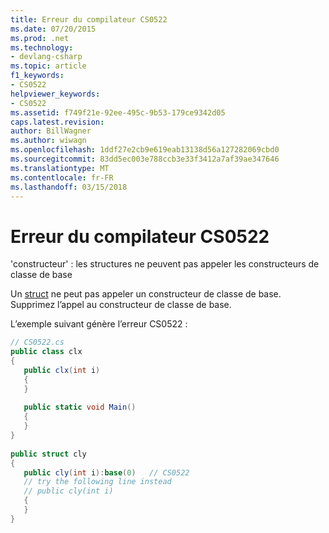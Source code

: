 ```yaml
---
title: Erreur du compilateur CS0522
ms.date: 07/20/2015
ms.prod: .net
ms.technology:
- devlang-csharp
ms.topic: article
f1_keywords:
- CS0522
helpviewer_keywords:
- CS0522
ms.assetid: f749f21e-92ee-495c-9b53-179ce9342d05
caps.latest.revision: 
author: BillWagner
ms.author: wiwagn
ms.openlocfilehash: 1ddf27e2cb9e619eab13138d56a127282069cbd0
ms.sourcegitcommit: 83dd5ec003e788ccb3e33f3412a7af39ae347646
ms.translationtype: MT
ms.contentlocale: fr-FR
ms.lasthandoff: 03/15/2018
---
```

# <a name="compiler-error-cs0522"></a>Erreur du compilateur CS0522
'constructeur' : les structures ne peuvent pas appeler les constructeurs de classe de base  
  
 Un [struct](../../csharp/language-reference/keywords/struct.md) ne peut pas appeler un constructeur de classe de base. Supprimez l’appel au constructeur de classe de base.  
  
 L’exemple suivant génère l’erreur CS0522 :  
  
```csharp  
// CS0522.cs  
public class clx  
{  
   public clx(int i)  
   {  
   }  
  
   public static void Main()  
   {  
   }  
}  
  
public struct cly  
{  
   public cly(int i):base(0)   // CS0522  
   // try the following line instead  
   // public cly(int i)  
   {  
   }  
}  
```
